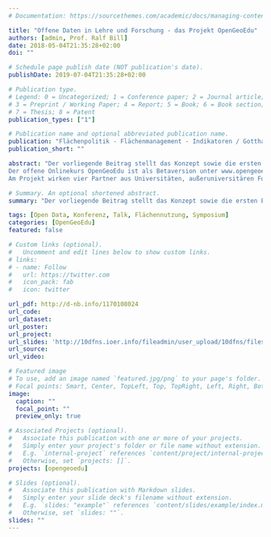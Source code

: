 ```yaml
---
# Documentation: https://sourcethemes.com/academic/docs/managing-content/

title: "Offene Daten in Lehre und Forschung - das Projekt OpenGeoEdu"
authors: [admin, Prof. Ralf Bill]
date: 2018-05-04T21:35:28+02:00
doi: ""

# Schedule page publish date (NOT publication's date).
publishDate: 2019-07-04T21:35:28+02:00

# Publication type.
# Legend: 0 = Uncategorized; 1 = Conference paper; 2 = Journal article;
# 3 = Preprint / Working Paper; 4 = Report; 5 = Book; 6 = Book section;
# 7 = Thesis; 8 = Patent
publication_types: ["1"]

# Publication name and optional abbreviated publication name.
publication: "Flächenpolitik - Flächenmanagement - Indikatoren / Gotthard Meinel, Ulrich Schumacher, Martin Behnisch, Tobias Krüger (Hrsg.)"
publication_short: ""

abstract: "Der vorliegende Beitrag stellt das Konzept sowie die ersten Ergebnisse in dem vom BMVI geförderten Projekt “OpenGeoEdu” vor, in dem es um die Nutzbarmachung offener Geodaten in raumbezogenen Studiengängen geht. Lehrenden und Studierenden im deutschsprachigen Raum soll eine offene Lernumgebung mit einem OpenGeoEdu-Kursangebot geboten werden. 
Der offene Onlinekurs OpenGeoEdu ist als Betaversion unter www.opengeoedu.de verfügbar und wird kontinuierlich ausgebaut und weiterentwickelt. Zudem steht ein Portal der Datenportale für die Suche nach offenen Geodaten zur Verfügung, um schnell eine Übersicht über das Datenangebot in Deutschland, Österreich und der Schweiz zu erhalten. 
Am Projekt wirken vier Partner aus Universitäten, außeruniversitären Forschungseinrichtungen sowie Bundesforschungseinrichtungen bzw. Bundesbehörden mit FuE-Aufgaben mit, die unterschiedlichste raumbezogene Fallbeispiele anbieten."

# Summary. An optional shortened abstract.
summary: "Der vorliegende Beitrag stellt das Konzept sowie die ersten Ergebnisse in dem vom BMVI geförderten Projekt “OpenGeoEdu” vor, in dem es um die Nutzbarmachung offener Geodaten in raumbezogenen Studiengängen geht."

tags: [Open Data, Konferenz, Talk, Flächennutzung, Symposium]
categories: [OpenGeoEdu]
featured: false

# Custom links (optional).
#   Uncomment and edit lines below to show custom links.
# links:
# - name: Follow
#   url: https://twitter.com
#   icon_pack: fab
#   icon: twitter

url_pdf: http://d-nb.info/1170108024
url_code:
url_dataset:
url_poster:
url_project: 
url_slides: 'http://10dfns.ioer.info/fileadmin/user_upload/10dfns/files/16_5_2018/23_1_Lorenzen-Zabel.pdf'
url_source: 
url_video:

# Featured image
# To use, add an image named `featured.jpg/png` to your page's folder. 
# Focal points: Smart, Center, TopLeft, Top, TopRight, Left, Right, BottomLeft, Bottom, BottomRight.
image:
  caption: ""
  focal_point: ""
  preview_only: true

# Associated Projects (optional).
#   Associate this publication with one or more of your projects.
#   Simply enter your project's folder or file name without extension.
#   E.g. `internal-project` references `content/project/internal-project/index.md`.
#   Otherwise, set `projects: []`.
projects: [opengeoedu]

# Slides (optional).
#   Associate this publication with Markdown slides.
#   Simply enter your slide deck's filename without extension.
#   E.g. `slides: "example"` references `content/slides/example/index.md`.
#   Otherwise, set `slides: ""`.
slides: ""
---
```

